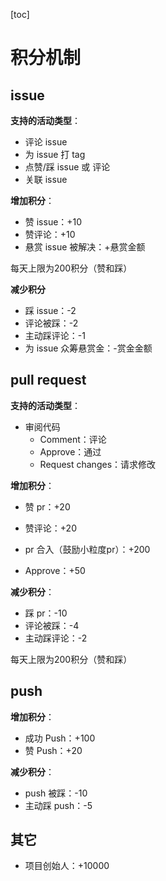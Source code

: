 [toc]

# 积分机制

## issue

**支持的活动类型**：

- 评论 issue
- 为 issue 打 tag
- 点赞/踩 issue 或 评论
- 关联 issue



**增加积分**：

- 赞 issue：+10
- 赞评论：+10
- 悬赏 issue 被解决：+悬赏金额

每天上限为200积分（赞和踩）



**减少积分**

- 踩 issue：-2
- 评论被踩：-2
- 主动踩评论：-1
- 为 issue 众筹悬赏金：-赏金金额



## pull request

**支持的活动类型**：

- 审阅代码
  - Comment：评论
  - Approve：通过
  - Request changes：请求修改

**增加积分**：

- 赞 pr：+20

- 赞评论：+20
- pr 合入（鼓励小粒度pr）：+200
- Approve：+50



**减少积分**：

- 踩 pr：-10
- 评论被踩：-4
- 主动踩评论：-2

每天上限为200积分（赞和踩）



## push

**增加积分**：

- 成功 Push：+100
- 赞 Push：+20



**减少积分**：

- push 被踩：-10
- 主动踩 push：-5



## 其它

- 项目创始人：+10000
